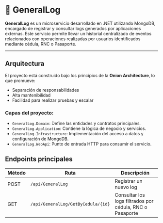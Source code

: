 # 🧾 GeneralLog

**GeneralLog** es un microservicio desarrollado en .NET utilizando MongoDB, encargado de registrar y consultar logs generados por aplicaciones externas. Este servicio permite llevar un historial centralizado de eventos relacionados con operaciones realizadas por usuarios identificados mediante cédula, RNC o Pasaporte.

---

## Arquitectura

El proyecto está construido bajo los principios de la **Onion Architecture**, lo que promueve:

- Separación de responsabilidades
- Alta mantenibilidad
- Facilidad para realizar pruebas y escalar

### Capas del proyecto:

- `GeneralLog.Domain`: Define las entidades y contratos principales.
- `GeneralLog.Application`: Contiene la lógica de negocio y servicios.
- `GeneralLog.Infrastructure`: Implementación del acceso a datos y configuración de MongoDB.
- `GeneralLog.WebApi`: Punto de entrada HTTP para consumir el servicio.

## Endpoints principales

| Método | Ruta                                | Descripción                                   |
|--------|-------------------------------------|-----------------------------------------------|
| POST   | `/api/GeneralLog`                   | Registrar un nuevo log                        |
| GET    | `/api/GeneralLog/GetByCedula/{id}`  | Consultar los logs filtrados por cédula, RNC o Pasaporte       |

